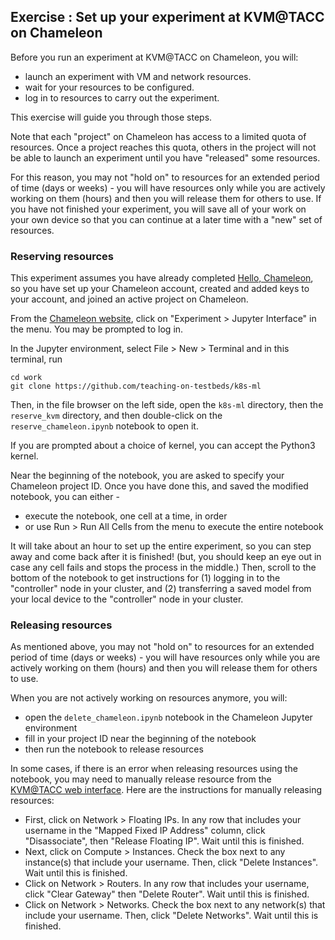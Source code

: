 ## Exercise : Set up your experiment at KVM@TACC on Chameleon

Before you run an experiment at KVM@TACC on Chameleon, you will:

- launch an experiment with VM and network resources.
- wait for your resources to be configured. 
- log in to resources to carry out the experiment. 

This exercise will guide you through those steps.

Note that each "project" on Chameleon has access to a limited quota of resources. Once a project reaches this quota, others in the project will not be able to launch an experiment until you have "released" some resources.

For this reason, you may not "hold on" to resources for an extended period of time (days or weeks) - you will have resources only while you are actively working on them (hours) and then you will release them for others to use. If you have not finished your experiment, you will save all of your work on your own device so that you can continue at a later time with a "new" set of resources.

### Reserving resources

This experiment assumes you have already completed [Hello, Chameleon](https://teaching-on-testbeds.github.io/blog/hello-chameleon), so you have set up your Chameleon account, created and added keys to your account, and joined an active project on Chameleon.

From the [Chameleon website](https://chameleoncloud.org/), click on "Experiment \> Jupyter Interface" in the menu. You may be prompted to log in.

In the Jupyter environment, select File \> New \> Terminal and in this terminal, run


```
cd work
git clone https://github.com/teaching-on-testbeds/k8s-ml
```

Then, in the file browser on the left side, open the `k8s-ml` directory, then the `reserve_kvm` directory, and then double-click on the `reserve_chameleon.ipynb` notebook to open it.

If you are prompted about a choice of kernel, you can accept the Python3 kernel.

Near the beginning of the notebook, you are asked to specify your Chameleon project ID. Once you have done this, and saved the modified notebook, you can either - 

* execute the notebook, one cell at a time, in order
* or use Run \> Run All Cells from the menu to execute the entire notebook

It will take about an hour to set up the entire experiment, so you can step away and come back after it is finished! (but, you should keep an eye out in case any cell fails and stops the process in the middle.) Then, scroll to the bottom of the notebook to get instructions for (1) logging in to the "controller" node in your cluster, and (2) transferring a saved model from your local device to the "controller" node in your cluster.

### Releasing resources

As mentioned above, you may not "hold on" to resources for an extended period of time (days or weeks) - you will have resources only while you are actively working on them (hours) and then you will release them for others to use.

When you are not actively working on resources anymore, you will:

* open the `delete_chameleon.ipynb` notebook in the Chameleon Jupyter environment
* fill in your project ID near the beginning of the notebook
* then run the notebook to release resources

In some cases, if there is an error when releasing resources using the notebook, you may need to manually release resource from the [KVM@TACC web interface](https://kvm.tacc.chameleoncloud.org/project/). Here are the instructions for manually releasing resources:

* First, click on Network \> Floating IPs. In any row that includes your username in the "Mapped Fixed IP Address" column, click "Disassociate", then "Release Floating IP". Wait until this is finished.
* Next, click on Compute \> Instances. Check the box next to any instance(s) that include your username. Then, click "Delete Instances". Wait until this is finished.
* Click on Network \> Routers. In any row that includes your username, click "Clear Gateway" then "Delete Router". Wait until this is finished.
* Click on Network \> Networks. Check the box next to any network(s) that include your username. Then, click "Delete Networks". Wait until this is finished.

